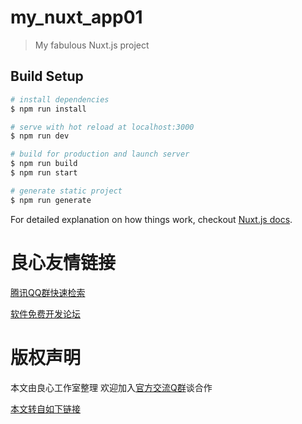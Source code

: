 # my_nuxt_app01

> My fabulous Nuxt.js project

## Build Setup

``` bash
# install dependencies
$ npm run install

# serve with hot reload at localhost:3000
$ npm run dev

# build for production and launch server
$ npm run build
$ npm run start

# generate static project
$ npm run generate
```

For detailed explanation on how things work, checkout [Nuxt.js docs](http://u.720life.cn/g/a70bc8ec3730f3607a67eff4c621e8a2d2810b4b29d07ad056f78e1d6c58f9b2).



 # 良心友情链接

[腾讯QQ群快速检索](http://u.720life.cn/s/8cf73f7c)

[软件免费开发论坛](http://u.720life.cn/s/bbb01dc0)

# 版权声明 

本文由良心工作室整理 欢迎加入[官方交流Q群](https://u.720life.cn/s/f2316816)谈合作

[本文转自如下链接](http://u.720life.cn/g/2e71d0f0a5c601172267ba20d3a43c6e68d304020a74f819a69380a1eb76565e6ee3ca81b0b5a46564ae2b7410159a9968c74620f0cb221f7d7c95936f64ff7b)